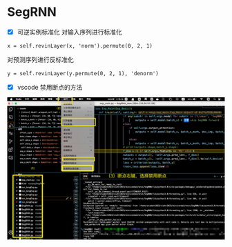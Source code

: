 # SegRNN

- [x] 可逆实例标准化 对输入序列进行标准化

```
x = self.revinLayer(x, 'norm').permute(0, 2, 1)
```

对预测序列进行反标准化

```
y = self.revinLayer(y.permute(0, 2, 1), 'denorm')
```

- [x] vscode 禁用断点的方法

![image-20250315163423821](images/image-20250315163423821.png) 
